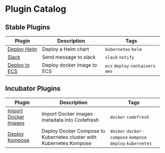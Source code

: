 # Plugin Catalog

## Stable Plugins

| Plugin                                       | Description                | Tags                              |
| -------------------------------------------- | -------------------------- | --------------------------------- |
| [Deploy Helm](stable/helm/README.md)         | Deploy a Helm chart        | `kubernetes` `helm`               |
| [Slack](stable/slack/README.md)              | Send message to slack      | `slack` `notify`                  |
| [Deploy to ECS](stable/ecs-deploy/README.md) | Deploy docker image to ECS | `ecs` `deploy` `containers` `aws` |

## Incubator Plugins

| Plugin                                                           | Description                                                         | Tags                                                      |
| ---------------------------------------------------------------- | ------------------------------------------------------------------- | --------------------------------------------------------- |
| [Import Docker Images](incubator/import-docker-images/README.md) | Import Docker images metadata into Codefresh                        | `docker` `codefresh`                                      |
| [Deploy Kompose](incubator/kompose/README.md)                    | Deploy Docker Compose to Kubernetes cluster with Kubernetes Kompose | `docker` `docker-compose` `kompose` `deploy` `kubernetes` |

